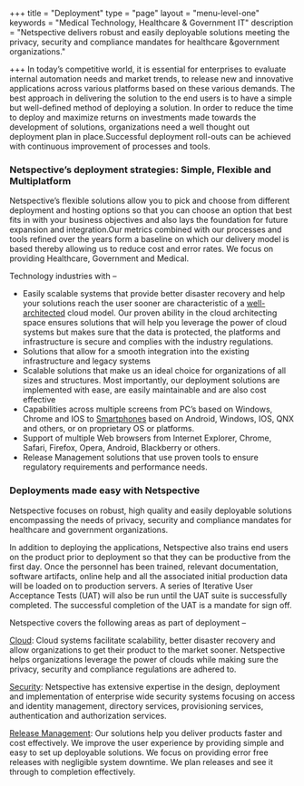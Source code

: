 +++
title = "Deployment"
type =  "page"
layout = "menu-level-one"
keywords = "Medical Technology, Healthcare & Government IT"
description = "Netspective delivers robust and easily deployable solutions meeting the privacy, security and compliance mandates for healthcare &government organizations."


+++
In today’s competitive world, it is essential for enterprises to evaluate internal automation needs and market trends, to release new and innovative applications across various platforms based on these various demands. The best approach in delivering the solution to the end users is to have a simple but well-defined method of deploying a solution. In order to reduce the time to deploy and maximize returns on investments made towards the development of solutions, organizations need a well thought out deployment plan in place.Successful deployment roll-outs can be achieved with continuous improvement of processes and tools.

### Netspective’s deployment strategies: Simple, Flexible and Multiplatform

Netspective’s flexible solutions allow you to pick and choose from different deployment and hosting options so that you can choose an option that best fits in with your business objectives and also lays the foundation for future expansion and integration.Our metrics combined with our processes and tools refined over the years form a baseline on which our delivery model is based thereby allowing us to reduce cost and error rates. We focus on providing Healthcare, Government and Medical.

Technology industries with –

* Easily scalable systems that provide better disaster recovery and help your solutions reach the user sooner are characteristic of a [well-architected](/technology-services/development/architecture/) cloud model. Our proven ability in the cloud architecting space ensures solutions that will help you leverage the power of cloud systems but makes sure that the data is protected, the platforms and infrastructure is secure and complies with the industry regulations.
* Solutions that allow for a smooth integration into the existing infrastructure and legacy systems
* Scalable solutions that make us an ideal choice for organizations of all sizes and structures. Most importantly, our deployment solutions are implemented with ease, are easily maintainable and are also cost effective
* Capabilities across multiple screens from PC’s based on Windows, Chrome and IOS to [Smartphones](/technology-services/development/mobility/) based on Android, Windows, IOS, QNX and others, or on proprietary OS or platforms.
* Support of multiple Web browsers from Internet Explorer, Chrome, Safari, Firefox, Opera, Android, Blackberry or others.
* Release Management solutions that use proven tools to ensure regulatory requirements and performance needs.

### Deployments made easy with Netspective

Netspective focuses on robust, high quality and easily deployable solutions encompassing the needs of privacy, security and compliance mandates for healthcare and government organizations.

In addition to deploying the applications, Netspective also trains end users on the product prior to deployment so that they can be productive from the first day. Once the personnel has been trained, relevant documentation, software artifacts, online help and all the associated initial production data will be loaded on to production servers. A series of Iterative User Acceptance Tests (UAT) will also be run until the UAT suite is successfully completed. The successful completion of the UAT is a mandate for sign off.

Netspective covers the following areas as part of deployment –

[Cloud](/technology-services/deployment/cloud/): Cloud systems facilitate scalability, better disaster recovery and allow organizations to get their product to the market sooner. Netspective helps organizations leverage the power of clouds while making sure the privacy, security and compliance regulations are adhered to.

[Security](/technology-services/deployment/security/): Netspective has extensive expertise in the design, deployment and implementation of enterprise wide security systems focusing on access and identity management, directory services, provisioning services, authentication and authorization services.

[Release Management](/technology-services/deployment/release-management/): Our solutions help you deliver products faster and cost effectively. We improve the user experience by providing simple and easy to set up deployable solutions. We focus on providing error free releases with negligible system downtime. We plan releases and see it through to completion effectively.

